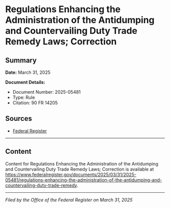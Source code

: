 # Regulations Enhancing the Administration of the Antidumping and Countervailing Duty Trade Remedy Laws; Correction

## Summary

**Date:** March 31, 2025

**Document Details:**
- Document Number: 2025-05481
- Type: Rule
- Citation: 90 FR 14205

## Sources
- [Federal Register](https://www.federalregister.gov/documents/2025/03/31/2025-05481/regulations-enhancing-the-administration-of-the-antidumping-and-countervailing-duty-trade-remedy)

---

## Content

Content for Regulations Enhancing the Administration of the Antidumping and Countervailing Duty Trade Remedy Laws; Correction is available at https://www.federalregister.gov/documents/2025/03/31/2025-05481/regulations-enhancing-the-administration-of-the-antidumping-and-countervailing-duty-trade-remedy.

---

*Filed by the Office of the Federal Register on March 31, 2025*
